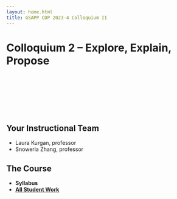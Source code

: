 ```yaml
---
layout: home.html
title: GSAPP CDP 2023-4 Colloquium II
---
```


# Colloquium 2 &ndash; Explore, Explain, Propose

<div style="height: 100px;"></div>

## Your Instructional Team

- Laura Kurgan, professor
- Snoweria Zhang, professor

## The Course

- **Syllabus**
- **[All Student Work](work)**

